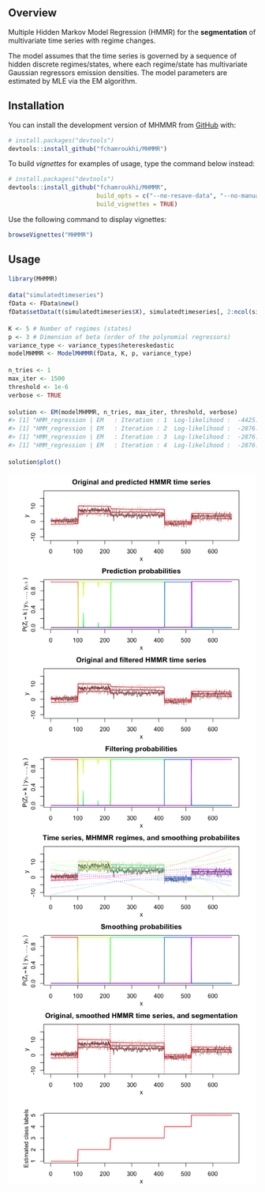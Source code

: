 
<!-- README.md is generated from README.Rmd. Please edit that file -->

## Overview

<!-- badges: start -->

<!-- badges: end -->

Multiple Hidden Markov Model Regression (HMMR) for the **segmentation**
of multivariate time series with regime changes.

The model assumes that the time series is governed by a sequence of
hidden discrete regimes/states, where each regime/state has multivariate
Gaussian regressors emission densities. The model parameters are
estimated by MLE via the EM algorithm.

## Installation

You can install the development version of MHMMR from
[GitHub](https://github.com/) with:

``` r
# install.packages("devtools")
devtools::install_github("fchamroukhi/MHMMR")
```

To build *vignettes* for examples of usage, type the command below
instead:

``` r
# install.packages("devtools")
devtools::install_github("fchamroukhi/MHMMR", 
                         build_opts = c("--no-resave-data", "--no-manual"), 
                         build_vignettes = TRUE)
```

Use the following command to display vignettes:

``` r
browseVignettes("MHMMR")
```

## Usage

``` r
library(MHMMR)

data("simulatedtimeseries")
fData <- FData$new()
fData$setData(t(simulatedtimeseries$X), simulatedtimeseries[, 2:ncol(simulatedtimeseries)])

K <- 5 # Number of regimes (states)
p <- 3 # Dimension of beta (order of the polynomial regressors)
variance_type <- variance_types$hetereskedastic
modelMHMMR <- ModelMHMMR(fData, K, p, variance_type)

n_tries <- 1
max_iter <- 1500
threshold <- 1e-6
verbose <- TRUE

solution <- EM(modelMHMMR, n_tries, max_iter, threshold, verbose)
#> [1] "HMM_regression | EM   : Iteration : 1  Log-likelihood :  -4425.29307889945"
#> [1] "HMM_regression | EM   : Iteration : 2  Log-likelihood :  -2876.80418310609"
#> [1] "HMM_regression | EM   : Iteration : 3  Log-likelihood :  -2876.69073409991"
#> [1] "HMM_regression | EM   : Iteration : 4  Log-likelihood :  -2876.69055273039"

solution$plot()
```

<img src="man/figures/README-unnamed-chunk-5-1.png" style="display: block; margin: auto;" /><img src="man/figures/README-unnamed-chunk-5-2.png" style="display: block; margin: auto;" /><img src="man/figures/README-unnamed-chunk-5-3.png" style="display: block; margin: auto;" /><img src="man/figures/README-unnamed-chunk-5-4.png" style="display: block; margin: auto;" />

